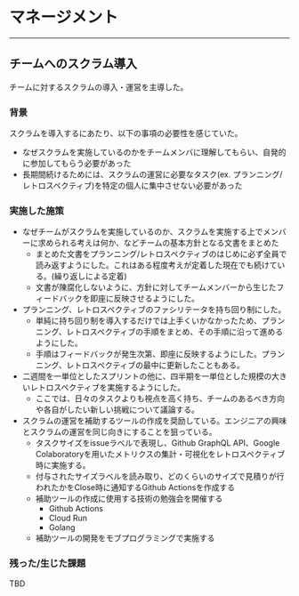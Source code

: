 # マネージメント

---

## チームへのスクラム導入

チームに対するスクラムの導入・運営を主導した。

### 背景

スクラムを導入するにあたり、以下の事項の必要性を感じていた。

- なぜスクラムを実施しているのかをチームメンバに理解してもらい、自発的に参加してもらう必要があった
- 長期間続けるためには、スクラムの運営に必要なタスク(ex. プランニング/レトロスペクティブ)を特定の個人に集中させない必要があった

### 実施した施策

- なぜチームがスクラムを実施しているのか、スクラムを実施する上でメンバーに求められる考えは何か、などチームの基本方針となる文書をまとめた
   - まとめた文書をプランニング/レトロスペクティブのはじめに必ず全員で読み返すようにした。これはある程度考えが定着した現在でも続けている。(繰り返しによる定着)
   - 文書が陳腐化しないように、方針に対してチームメンバーから生じたフィードバックを即座に反映させるようにした。
- プランニング、レトロスペクティブのファシリテータを持ち回り制にした。
   - 単純に持ち回り制を導入するだけでは上手くいかなかったため、プランニング、レトロスペクティブの手順をまとめ、その手順に沿って進めるようにした。
   - 手順はフィードバックが発生次第、即座に反映するようにした。プランニング、レトロスペクティブの最中に更新したこともある。
- 二週間を一単位としたスプリントの他に、四半期を一単位とした規模の大きいレトロスペクティブを実施するようにした。
   - ここでは、日々のタスクよりも視点を高く持ち、チームのあるべき方向や各自がしたい新しい挑戦について議論する。
- スクラムの運営を補助するツールの作成を奨励している。エンジニアの興味とスクラムの運営を同じ向きにすることを狙っている。
   - タスクサイズをissueラベルで表現し、Github GraphQL API、Google Colaboratoryを用いたメトリクスの集計・可視化をレトロスペクティブ時に実施する。
   - 付与されたサイズラベルを読み取り、どのくらいのサイズで見積りが行われたかをClose時に通知するGithub Actionsを作成する
   - 補助ツールの作成に使用する技術の勉強会を開催する
      - Github Actions
      - Cloud Run
      - Golang
   - 補助ツールの開発をモブプログラミングで実施する

### 残った/生じた課題

TBD
